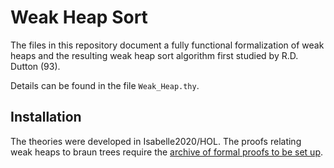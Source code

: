 # Weak Heap Sort

The files in this repository document a fully functional formalization of weak heaps
and the resulting weak heap sort algorithm first studied by R.D. Dutton (93).

Details can be found in the file `Weak_Heap.thy`.

## Installation

The theories were developed in Isabelle2020/HOL.
The proofs relating weak heaps to braun trees require the [archive of formal proofs to be set up](https://www.isa-afp.org/using.html).
